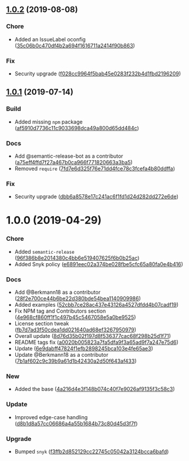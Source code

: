 ## [1.0.2](https://github.com/Berkmann18/commit-conv/compare/v1.0.1...v1.0.2) (2019-08-08)


### Chore

* Added an IssueLabel oconfig ([35c06b0c470df4b2a694f1616711a2414f90b863](https://github.com/Berkmann18/commit-conv/commit/35c06b0c470df4b2a694f1616711a2414f90b863))

### Fix

* Security upgrade ([f028cc9964f5bab45e0283f232b4d1fbd2196209](https://github.com/Berkmann18/commit-conv/commit/f028cc9964f5bab45e0283f232b4d1fbd2196209))

## [1.0.1](https://github.com/Berkmann18/commit-conv/compare/v1.0.0...v1.0.1) (2019-07-14)


### Build

* Added missing `npm` package ([af5910d7736c11c9033698dca49a800d65dd484c](https://github.com/Berkmann18/commit-conv/commit/af5910d7736c11c9033698dca49a800d65dd484c))

### Docs

* Add @semantic-release-bot as a contributor ([a75eff4ffd7f27a467b0ca966f771820663a3ba5](https://github.com/Berkmann18/commit-conv/commit/a75eff4ffd7f27a467b0ca966f771820663a3ba5))
* Removed `require` ([7fd7e6d325f76e71dd4fce78c3fcefa4b80ddffa](https://github.com/Berkmann18/commit-conv/commit/7fd7e6d325f76e71dd4fce78c3fcefa4b80ddffa))

### Fix

* Security upgrade ([dbb6a8578e17c241ac6f1fd1d24d282dd272e6de](https://github.com/Berkmann18/commit-conv/commit/dbb6a8578e17c241ac6f1fd1d24d282dd272e6de))

# 1.0.0 (2019-04-29)


### Chore

* Added `semantic-release` ([96f386b8e2014380c4bb6e519407625f6b0b25ac](https://github.com/Berkmann18/commit-conv/commit/96f386b8e2014380c4bb6e519407625f6b0b25ac))
* Added Snyk policy ([e6891eec02a374be028fbe5cfc65a80fa0e4b416](https://github.com/Berkmann18/commit-conv/commit/e6891eec02a374be028fbe5cfc65a80fa0e4b416))

### Docs

* Add @Berkmann18 as a contributor ([28f2e700ce44b6be22d380bde54bea1140909986](https://github.com/Berkmann18/commit-conv/commit/28f2e700ce44b6be22d380bde54bea1140909986))
* Added examples ([52cbb7ce28ac437e43126a4527dfdd4b07cadf19](https://github.com/Berkmann18/commit-conv/commit/52cbb7ce28ac437e43126a4527dfdd4b07cadf19))
* Fix NPM tag and Contributors section ([4e968cf860ff1f1c497b45c5467058e5a0be9525](https://github.com/Berkmann18/commit-conv/commit/4e968cf860ff1f1c497b45c5467058e5a0be9525))
* License section tweak ([fb7d7ad3f50cdea1dd021640ad68ef3267950979](https://github.com/Berkmann18/commit-conv/commit/fb7d7ad3f50cdea1dd021640ad68ef3267950979))
* Overall update ([8d76d35b02f197d8f536377cac68f298b25d1f71](https://github.com/Berkmann18/commit-conv/commit/8d76d35b02f197d8f536377cac68f298b25d1f71))
* README tags fix ([a0020b005823a7fa5dfa9f3a65ad9f7a247e75d6](https://github.com/Berkmann18/commit-conv/commit/a0020b005823a7fa5dfa9f3a65ad9f7a247e75d6))
* Update ([6e9dabff47824f1efb2898245bca103e4fe65ae3](https://github.com/Berkmann18/commit-conv/commit/6e9dabff47824f1efb2898245bca103e4fe65ae3))
* Update @Berkmann18 as a contributor ([7b1af602c9c39b9a61d1b42430a2d50f643af433](https://github.com/Berkmann18/commit-conv/commit/7b1af602c9c39b9a61d1b42430a2d50f643af433))

### New

* Added the base ([4a216d4e3f148b074c40f7e9026af9135f3c58c3](https://github.com/Berkmann18/commit-conv/commit/4a216d4e3f148b074c40f7e9026af9135f3c58c3))

### Update

* Improved edge-case handling ([d8b1d8a57cc06686a4a55b1684b73c80d45d3f7f](https://github.com/Berkmann18/commit-conv/commit/d8b1d8a57cc06686a4a55b1684b73c80d45d3f7f))

### Upgrade

* Bumped `snyk` ([f3ffb2d852129cc22745c05042a3124bcca6bafd](https://github.com/Berkmann18/commit-conv/commit/f3ffb2d852129cc22745c05042a3124bcca6bafd))
